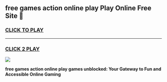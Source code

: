 
## free games action online play Play Online Free Site 👋
<h3>
<a href="https://download.freeplayer.one?title=free_games_action_online_play&ref=21F">CLICK TO PLAY</a></h3>
<hr>

<h3>
<a href="https://download.freeplayer.one?title=free_games_action_online_play&ref=21F">CLICK 2 PLAY</a>
  
</h3>

<a href="https://download.freeplayer.one?title=free_games_action_online_play&ref=21F"><img src="https://cdnb.artstation.com/p/assets/images/images/032/539/853/original/anto-thomas-button-gif.gif"></a>


**free games action online play games unblocked: Your Gateway to Fun and Accessible Online Gaming**
